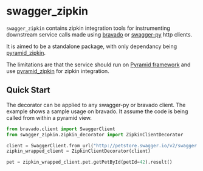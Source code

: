 # swagger_zipkin

`swagger_zipkin` contains zipkin integration tools for instrumenting downstream
 service calls made using [bravado](http://bravado.readthedocs.org/en/latest/) or
[swagger-py](http://swagger-py.readthedocs.org/en/latest/) http clients.

It is aimed to be a standalone package, with only dependancy being
[pyramid_zipkin](https://github.com/Yelp/pyramid_zipkin).

The limitations are that the service should run on
[Pyramid framework](http://docs.pylonsproject.org/en/latest/docs/pyramid.html)
and use [pyramid_zipkin](https://github.com/Yelp/pyramid_zipkin) for zipkin
integration.

Quick Start
-----------

The decorator can be applied to any swagger-py or bravado client. The example
shows a sample usage on bravado. It assume the code is being called from within
a pyramid view.

```py
from bravado.client import SwaggerClient
from swagger_zipkin.zipkin_decorator import ZipkinClientDecorator

client = SwaggerClient.from_url("http://petstore.swagger.io/v2/swagger.json")
zipkin_wrapped_client = ZipkinClientDecorator(client)

pet = zipkin_wrapped_client.pet.getPetById(petId=42).result()
```
